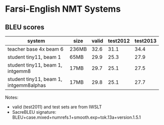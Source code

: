 # Farsi-English NMT Systems

## BLEU scores

| system                                  |  size | valid|test2012|test2013|
| ----------------------------------------| ----- | ---- | ------ | ------ |
| teacher base 4x beam 6                  | 236MB | 32.6 |   31.1 |  34.4  |
| student tiny11, beam 1                  |  65MB | 29.9 |   25.3 |  27.9  |
| student tiny11, beam 1, intgemm8        |  17MB | 29.7 |   25.1 |  27.5  |
| student tiny11, beam 1, intgemm8alphas  |  17MB | 29.8 |   25.1 |  27.7  |

Notes: 
 - valid (test2011) and test sets are from IWSLT
 - SacreBLEU signature: BLEU+case.mixed+numrefs.1+smooth.exp+tok.13a+version.1.5.1
